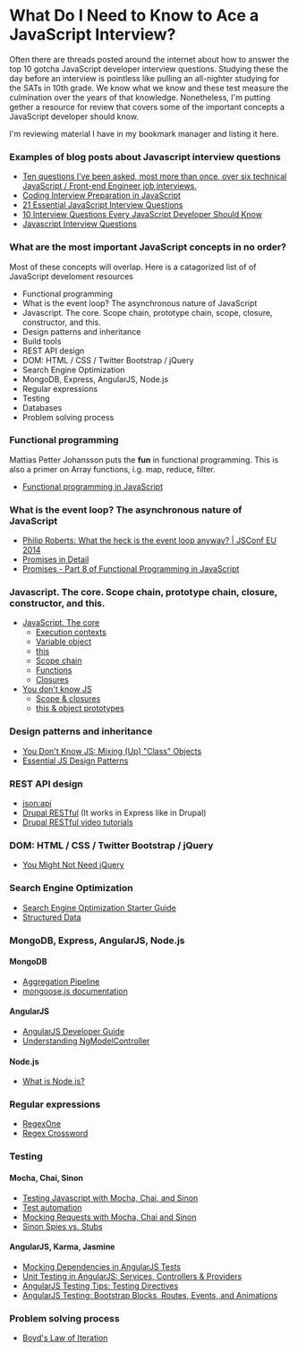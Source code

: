 # What Do I Need to Know to Ace a JavaScript Interview?

Often there are threads posted around the internet about how to answer the top 10 gotcha JavaScript developer interview questions. Studying these the day before an interview is pointless like pulling an all-nighter studying for the SATs in 10th grade. We know what we know and these test measure the culmination over the years of that knowledge. Nonetheless, I'm putting gether a resource for review that covers some of the important concepts a JavaScript developer should know.

I'm reviewing material I have in my bookmark manager and listing it here.

### Examples of blog posts about Javascript interview questions
+ [Ten questions I’ve been asked, most more than once, over six technical JavaScript / Front-end Engineer job interviews.](https://www.reddit.com/r/javascript/comments/3rb88w/ten_questions_ive_been_asked_most_more_than_once)
+ [Coding Interview Preparation in JavaScript](https://news.ycombinator.com/item?id=11204128)
+ [21 Essential JavaScript Interview Questions](https://www.codementor.io/javascript/tutorial/21-essential-javascript-tech-interview-practice-questions-answers)
+ [10 Interview Questions Every JavaScript Developer Should Know](https://medium.com/javascript-scene/10-interview-questions-every-javascript-developer-should-know-6fa6bdf5ad95#.1eaqwtkhc)
+ [Javascript Interview Questions](http://www.tutorialspoint.com/javascript/javascript_interview_questions.htm)

### What are the most important JavaScript concepts in no order?
Most of these concepts will overlap. Here is a catagorized list of of JavaScript develoment resources

+ Functional programming
+ What is the event loop? The asynchronous nature of JavaScript
+ Javascript. The core. Scope chain, prototype chain, scope, closure, constructor, and this.
+ Design patterns and inheritance
+ Build tools
+ REST API design
+ DOM: HTML / CSS / Twitter Bootstrap / jQuery
+ Search Engine Optimization
+ MongoDB, Express, AngularJS, Node.js
+ Regular expressions
+ Testing
+ Databases
+ Problem solving process

### Functional programming
Mattias Petter Johansson puts the **fun** in functional programming. This is also a primer on Array functions, i.g. map, reduce, filter.
+ [Functional programming in JavaScript](https://www.youtube.com/watch?v=BMUiFMZr7vk&list=PL0zVEGEvSaeEd9hlmCXrk5yUyqUag-n84)

### What is the event loop? The asynchronous nature of JavaScript
+ [Philip Roberts: What the heck is the event loop anyway? | JSConf EU 2014](https://www.youtube.com/watch?v=8aGhZQkoFbQ)
+ [Promises in Detail](http://dailyjs.com/2014/02/20/promises-in-detail/)
+ [Promises - Part 8 of Functional Programming in JavaScript](https://www.youtube.com/watch?v=2d7s3spWAzo)

### Javascript. The core. Scope chain, prototype chain, closure, constructor, and this.
+ [JavaScript. The core](http://dmitrysoshnikov.com/ecmascript/javascript-the-core/)
    + [Execution contexts](http://dmitrysoshnikov.com/ecmascript/chapter-1-execution-contexts/)
    + [Variable object](http://dmitrysoshnikov.com/ecmascript/chapter-2-variable-object/)
    + [this](http://dmitrysoshnikov.com/ecmascript/chapter-3-this/)
    + [Scope chain](http://dmitrysoshnikov.com/ecmascript/chapter-4-scope-chain/)
    + [Functions](http://dmitrysoshnikov.com/ecmascript/chapter-5-functions/)
    + [Closures](http://dmitrysoshnikov.com/ecmascript/chapter-6-closures/)
+ [You don't know JS](https://github.com/getify/You-Dont-Know-JS)
    + [Scope & closures](https://github.com/getify/You-Dont-Know-JS/tree/master/scope%20%26%20closures)
    + [this & object prototypes](https://github.com/getify/You-Dont-Know-JS/tree/master/this%20%26%20object%20prototypes)

### Design patterns and inheritance
+ [You Don't Know JS: Mixing (Up) "Class" Objects](https://github.com/getify/You-Dont-Know-JS/blob/master/this%20&%20object%20prototypes/ch4.md)
+ [Essential JS Design Patterns](https://addyosmani.com/resources/essentialjsdesignpatterns/book/)

### REST API design
+ [json:api](http://jsonapi.org/)
+ [Drupal RESTful](https://github.com/RESTful-Drupal/restful) (It works in Express like in Drupal)
+ [Drupal RESTful video tutorials](https://www.youtube.com/playlist?list=PLZOQ_ZMpYrZv8_c7jd_CkO_93-DnyVFY5)

### DOM: HTML / CSS / Twitter Bootstrap / jQuery
+ [You Might Not Need jQuery](http://youmightnotneedjquery.com/)

### Search Engine Optimization
+ [Search Engine Optimization Starter Guide](http://static.googleusercontent.com/media/www.google.com/en//webmasters/docs/search-engine-optimization-starter-guide.pdf)
+ [Structured Data](https://developers.google.com/structured-data/)

### MongoDB, Express, AngularJS, Node.js

#### MongoDB
+ [Aggregation Pipeline](https://docs.mongodb.org/manual/core/aggregation-pipeline/)
+ [mongoose.js documentation](http://mongoosejs.com/docs/guide.html)

#### AngularJS
+ [AngularJS Developer Guide](https://docs.angularjs.org/guide)
+ [Understanding NgModelController](http://radify.io/blog/understanding-ngmodelcontroller-by-example-part-1/)

#### Node.js
+ [What is Node.js?](http://stackoverflow.com/a/6782438/494664)

### Regular expressions
+ [RegexOne](http://regexone.com/)
+ [Regex Crossword](https://regexcrossword.com/)

### Testing

#### Mocha, Chai, Sinon
+ [Testing Javascript with Mocha, Chai, and Sinon](http://www.maori.geek.nz/introduction_to_testing_node_js_with_mocha_chai_and_sinon/)
+ [Test automation](http://www.zsoltnagy.eu/category/test-automation/)
+ [Mocking Requests with Mocha, Chai and Sinon](http://robdodson.me/mocking-requests-with-mocha-chai-and-sinon/)
+ [Sinon Spies vs. Stubs](http://jaketrent.com/post/sinon-spies-vs-stubs/)

#### AngularJS, Karma, Jasmine
+ [Mocking Dependencies in AngularJS Tests](http://www.sitepoint.com/mocking-dependencies-angularjs-tests/)
+ [Unit Testing in AngularJS: Services, Controllers & Providers](http://www.sitepoint.com/unit-testing-angularjs-services-controllers-providers/)
+ [AngularJS Testing Tips: Testing Directives](http://www.sitepoint.com/angular-testing-tips-testing-directives/)
+ [AngularJS Testing: Bootstrap Blocks, Routes, Events, and Animations](http://www.sitepoint.com/angularjs-testing-tips-bootstrap-blocks-routes-events-animations/)

### Problem solving process
+ [Boyd's Law of Iteration](http://blog.codinghorror.com/boyds-law-of-iteration/)
